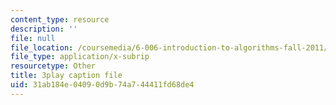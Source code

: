 ```yaml
---
content_type: resource
description: ''
file: null
file_location: /coursemedia/6-006-introduction-to-algorithms-fall-2011/31ab184e04090d9b74a744411fd68de4_OQ5jsbhAv_M.srt
file_type: application/x-subrip
resourcetype: Other
title: 3play caption file
uid: 31ab184e-0409-0d9b-74a7-44411fd68de4
---
```

